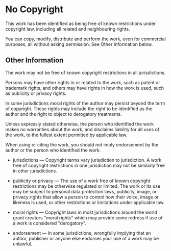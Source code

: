 # No Copyright

This work has been identified as being free of known restrictions under copyright law, including all related and neighbouring rights.

You can copy, modify, distribute and perform the work, even for commercial purposes, all without asking permission. See Other Information below.

## Other Information

The work may not be free of known copyright restrictions in all jurisdictions.

Persons may have other rights in or related to the work, such as patent or trademark rights, and others may have rights in how the work is used, such as publicity or privacy rights.

In some jurisdictions moral rights of the author may persist beyond the term of copyright. These rights may include the right to be identified as the author and the right to object to derogatory treatments.

Unless expressly stated otherwise, the person who identified the work makes no warranties about the work, and disclaims liability for all uses of the work, to the fullest extent permitted by applicable law.

When using or citing the work, you should not imply endorsement by the author or the person who identified the work.

* jurisdictions — Copyright terms vary jurisdiction to jurisdiction. A work free of copyright restrictions in one jurisdiction may not be similarly free in other jurisdictions.

* publicity or privacy — The use of a work free of known copyright restrictions may be otherwise regulated or limited. The work or its use may be subject to personal data protection laws, publicity, image, or privacy rights that allow a person to control how their voice, image or likeness is used, or other restrictions or limitations under applicable law.

* moral rights — Copyright laws in most jurisdictions around the world grant creators "moral rights" which may provide some redress if use of a work is considered "derogatory".

* endorsement — In some jurisdictions, wrongfully implying that an author, publisher or anyone else endorses your use of a work may be unlawful.

